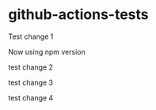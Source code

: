 # github-actions-tests

Test change 1

Now using npm version

test change 2

test change 3

test change 4

